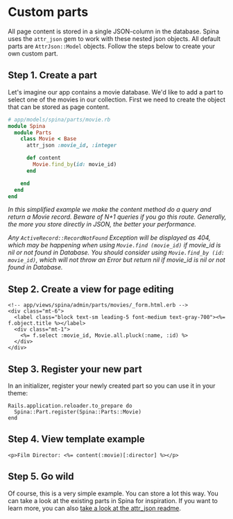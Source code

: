 # Custom parts

All page content is stored in a single JSON-column in the database. Spina uses the `attr_json` gem to work with these nested json objects. All default parts are `AttrJson::Model` objects. Follow the steps below to create your own custom part.

## Step 1. Create a part
Let's imagine our app contains a movie database. We'd like to add a part to select one of the movies in our collection. First we need to create the object that can be stored as page content.

```ruby
# app/models/spina/parts/movie.rb
module Spina
  module Parts
    class Movie < Base
      attr_json :movie_id, :integer

      def content
        Movie.find_by(id: movie_id)
      end

    end
  end
end
```

*In this simplified example we make the content method do a query and return a Movie record. Beware of N+1 queries if you go this route. Generally, the more you store directly in JSON, the better your performance.*

*Any `ActiveRecord::RecordNotFound` Exception will be displayed as 404, which may be happening when using `Movie.find (movie_id)` if movie_id is nil or not found in Database. You should consider using `Movie.find_by (id: movie_id)`, which will not throw an Error but return nil if movie_id is nil or not found in Database.*

## Step 2. Create a view for page editing

```erb
<!-- app/views/spina/admin/parts/movies/_form.html.erb -->
<div class="mt-6">
  <label class="block text-sm leading-5 font-medium text-gray-700"><%= f.object.title %></label>
  <div class="mt-1">
    <%= f.select :movie_id, Movie.all.pluck(:name, :id) %>
  </div>
</div>
```

## Step 3. Register your new part

In an initializer, register your newly created part so you can use it in your theme:

```
Rails.application.reloader.to_prepare do
  Spina::Part.register(Spina::Parts::Movie)
end
```

## Step 4. View template example
```
<p>Film Director: <%= content(:movie)[:director] %></p>
```

## Step 5. Go wild

Of course, this is a very simple example. You can store a lot this way. You can take a look at the existing parts in Spina for inspiration. If you want to learn more, you can also [take a look at the attr_json readme](https://github.com/jrochkind/attr_json). 

